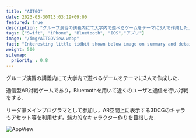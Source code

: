 ```yaml
---
title: "AITGO"
date: 2023-03-30T13:03:19+09:00
featured: true
description: "グループ演習の講義内にて大学内で遊べるゲームをテーマに3人で作成した．通信型AR対戦ゲームであり，Bluetoothを用いて近くのユーザと通信を行い対戦をする．<br>リーダ兼メインプログラマとして参加し，AR空間上に表示する3DCGのキャラもアセット等を利用せず，魅力的なキャラクター作りを目指した．"
tags: ["Swift", "iPhone", "Bluetooth", "IOS","アプリ"]
image: "/img/AITGOView.webp"
fact: "Interesting little tidbit shown below image on summary and detail page"
weight: 500
sitemap:
  priority : 0.8
---
```

グループ演習の講義内にて大学内で遊べるゲームをテーマに3人で作成した．

通信型AR対戦ゲームであり，Bluetoothを用いて近くのユーザと通信を行い対戦をする．

リーダ兼メインプログラマとして参加し，AR空間上に表示する3DCGのキャラもアセット等を利用せず，魅力的なキャラクター作りを目指した．

![AppView](/img/AITGOPosterResize.png)
